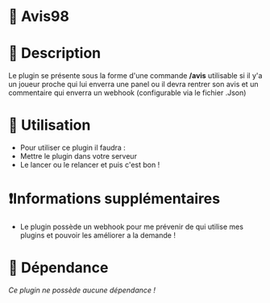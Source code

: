 # 📨  Avis98

# 🎈 Description
Le plugin se présente sous la forme d'une commande **/avis** utilisable si il  y'a un joueur proche qui lui enverra une panel ou il devra rentrer son avis et un commentaire qui enverra un webhook (configurable via le fichier .Json)

# 🔨 Utilisation
 - Pour utiliser ce plugin il faudra : 
- Mettre le plugin dans votre serveur
- Le lancer ou le relancer et puis c'est bon !

# ❗Informations supplémentaires
- Le plugin possède un webhook pour me prévenir de qui utilise mes plugins et pouvoir les améliorer a la demande !

# 📗  Dépendance
*Ce plugin ne possède aucune dépendance !*

